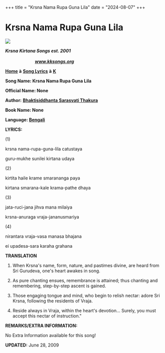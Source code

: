 +++
title = "Krsna Nama Rupa Guna Lila"
date = "2024-08-07"
+++

# Krsna Nama Rupa Guna Lila
**[![](http://kksongs.org/image_files/image002.jpg)](http://kksongs.org/)**

**_Krsna_** **_Kirtana Songs est. 2001_**                                                                                                                                                      **_www.kksongs.org_**

**[Home](http://kksongs.org/)** **à** **[Song Lyrics](http://kksongs.org/lyrics.html)** **à** **[K](http://kksongs.org/songs/song_k.html)**

**Song Name: Krsna Nama Rupa Guna Lila**

**Official Name: None**

**Author:** [**Bhaktisiddhanta** **Sarasvati Thakura**](http://kksongs.org/authors/list/bhaktisiddhanta.html)

**Book Name: None**

**Language: [Bengali](http://kksongs.org/language/list/bengali.html)**

**LYRICS:**

(1)

krsna nama-rupa-guna-lila catustaya

guru-mukhe sunilei kirtana udaya

(2)

kirtita haile krame smarananga paya

kirtana smarana-kale krama-pathe dhaya

(3)

jata-ruci-jana jihva mana milaiya

krsna-anuraga vraja-jananusmariya 

(4)

nirantara vraja-vasa manasa bhajana

ei upadesa-sara karaha grahana

**TRANSLATION**

1) When Krsna's name, form, nature, and pastimes divine, are heard from Sri Gurudeva, one's heart awakes in song. 

2) As pure chanting ensues, remembrance is attained; thus chanting and remembering, step-by-step ascent is gained. 

3) Those engaging tongue and mind, who begin to relish nectar: adore Sri Krsna, following the residents of Vraja. 

4) Reside always in Vraja, within the heart's devotion… Surely, you must accept this nectar of instruction." 

**REMARKS/EXTRA INFORMATION:**

No Extra Information available for this song!

**UPDATED:** June 28, 2009
